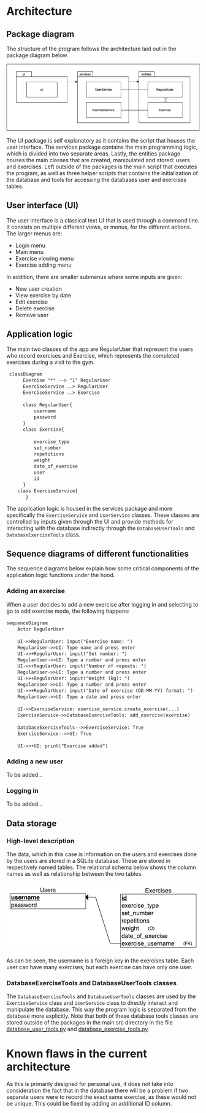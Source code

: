 # Architecture

## Package diagram

The structure of the program follows the architecture laid out in the package diagram below.

![Package diagram](https://github.com/sippohippo/ot-harjoitustyo/blob/master/dokumentaatio/packagediagram_v3.png)

The UI package is self explanatory as it contains the script that houses the user interface. The services package contains the main programming logic, which is divided into two separate areas. Lastly, the entities package houses the main classes that are created, manipulated and stored: users and exercises. Left outside of the packages is the main script that executes the program, as well as three helper scripts that contains the initialization of the database and tools for accessing the databases user and exercises tables.

## User interface (UI)

The user interface is a classical text UI that is used through a command line. It consists on multiple different views, or menus, for the different actions. The larger menus are:

* Login menu
* Main menu
* Exercise viewing menu
* Exercise adding menu  

In addition, there are smaller submenus where some inputs are given:

* New user creation 
* View exercise by date 
* Edit exercise 
* Delete exercise 
* Remove user

## Application logic

The main two classes of the app are RegularUser that represent the users who record exercises and Exercise, which represents the completed exercises during a visit to the gym.

```mermaid
 classDiagram
      Exercise "*" --> "1" RegularUser
      ExerciseService ..> RegularUser
      ExerciseService ..> Exercise
     
      class RegularUser{
          username
          password
      }
      class Exercise{
          
          exercise_type
          set_number
          repetitions
          weight
          date_of_exercise
          user
          id
      }
    class ExerciseService{
       }       

```

The application logic is housed in the services package and more specifically the `ExerciseService` and `UserService` classes. These classes are controlled by inputs given through the UI and provide methods for interacting with the database indirectly through the `DatabaseUserTools` and `DatabaseExerciseTools` class.

## Sequence diagrams of different functionalities

The sequence diagrams below explain how some critical components of the application logic functions under the hood. 

### Adding an exercise

When a user decides to add a new exercise after logging in and selecting to go to add exercise mode, the following happens:

```mermaid
sequenceDiagram
    Actor RegularUser

    UI->>RegularUser: input("Exercise name: ")
    RegularUser->>UI: Type name and press enter
    UI->>+RegularUser: input("Set number: ")
    RegularUser->>UI: Type a number and press enter
    UI->>+RegularUser: input("Number of repeats: ")
    RegularUser->>UI: Type a number and press enter
    UI->>+RegularUser: input("Weight (kg): ")
    RegularUser->>UI: Type a number and press enter
    UI->>+RegularUser: input("Date of exercise (DD-MM-YY) format: ")
    RegularUser->>UI: Type a date and press enter    
    
    UI->>ExerciseService: exercise_service.create_exercise(...)
    ExerciseService->>DatabaseExerciseTools: add_exercise(exercise)

    DatabaseExerciseTools-->>ExerciseService: True
    ExerciseService-->>UI: True

    UI->>+UI: print("Exercise added")
```

### Adding a new user

To be added...


### Logging in

To be added...


## Data storage

### High-level description

The data, which in this case is information on the users and exercises done by the users are stored in a SQLite database. These are stored in respectively named tables. The relational schema below shows the column names as well as relationship between the two tables.

![Relational Schema](https://github.com/sippohippo/ot-harjoitustyo/blob/master/dokumentaatio/rschema.png)

As can be seen, the username is a foreign key in the exercises table. Each user can have many exercises, but each exercise can have only one user. 

### DatabaseExerciseTools and DatabaseUserTools classes

The `DatabaseExerciseTools` and `DatabaseUserTools` classes are used by the `ExerciseService` class and `UserService` class to directly interact and manipulate the database. This way the program logic is separated from the database more explicitly. Note that both of these database tools classes are stored outside of the packages in the main src directory in the file [database_user_tools.py](https://github.com/sippohippo/ot-harjoitustyo/blob/master/src/database_user_tools.py) and [database_exercise_tools.py](https://github.com/sippohippo/ot-harjoitustyo/blob/master/src/database_exercise_tools.py). 


# Known flaws in the current architecture

As this is primarily designed for personal use, it does not take into consideration the fact that in the database there will be a problem if two separate users were to record the exact same exercise, as these would not be unique. This could be fixed by adding an additional ID column.

